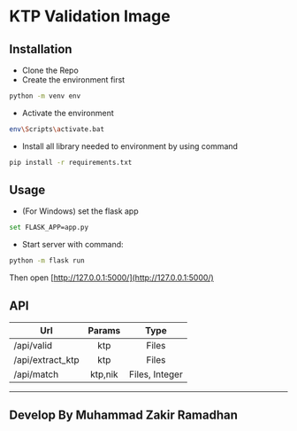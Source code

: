 # KTP Validation Image

## Installation

* Clone the Repo
* Create the environment first
```bash
python -m venv env
```
* Activate the environment
```bash
env\Scripts\activate.bat
```
* Install all library needed to environment by using command
```bash
pip install -r requirements.txt
```


## Usage

* (For Windows) set the flask app
```bash
set FLASK_APP=app.py
```
* Start server with command:
```bash
python -m flask run
```

Then open [http://127.0.0.1:5000/](http://127.0.0.1:5000/)

## API

| Url        | Params           | Type |
| ------------- |:-------------:| :-----:| 
| /api/valid      | ktp | Files | 
| /api/extract_ktp	| ktp | Files |
| /api/match	| ktp,nik | Files, Integer |

---

## Develop By Muhammad Zakir Ramadhan
